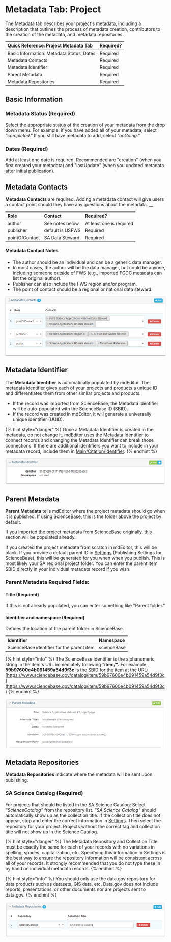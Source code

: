 # Metadata Tab: Project

The Metadata tab describes your project's metadata, including a description that outlines the process of metadata creation, contributors to the creation of the metadata, and metadata repositories.

| Quick Reference: Project Metadata Tab | Required? |
| :--- | :--- |
| Basic Information: Metadata Status, Dates | Required |
| Metadata Contacts | Required |
| Metadata Identifier | Required |
| Parent Metadata | Required |
| Metadata Repositories | Required |

## Basic Information

### Metadata Status \(Required\)

Select the appropriate status of the creation of your metadata from the drop down menu. For example, if you have added all of your metadata, select _"completed."_ If you still have metadata to add, select _"onGoing."_

### Dates \(Required\)

Add at least one date is required. Recommended are "creation" \(when you first created your metadata\) and "lastUpdate" \(when you updated metadata after initial publication\). 

## Metadata Contacts

**Metadata Contacts** are required. Adding a metadata contact will give users a contact point should they have any questions about the metadata. __

| Role | Contact | Required? |
| :--- | :--- | :--- |
| author | See notes below | At least one is required |
| publisher | default is USFWS  | Required |
| pointOfContact | SA Data Steward | Required |

#### Metadata Contact Notes

* The author should be an individual and can be a generic data manager.
* In most cases, the author will be the data manager, but could be anyone, including someone outside of FWS \(e.g., imported FGDC metadata can list the original author\).
* Publisher can also include the FWS region and/or program.
* The point of contact should be a regional or national data steward.

![Example Metadata Contacts entry](../.gitbook/assets/image%20%2817%29.png)

## Metadata Identifier 

The **Metadata Identifier** is automatically populated by mdEditor. The metadata identifier gives each of your projects and products a unique ID and differentiates them from other similar projects and products.

* If the record was imported from ScienceBase, the Metadata Identifier will be auto-populated with the ScienceBase ID \(SBID\).
* If the record was created in mdEditor, it will generate a universally unique identifier \(UUID\).

{% hint style="danger" %}
Once a Metadata Identifier is created in the metadata, do not change it. mdEditor uses the Metadata Identifier to connect records and changing the Metadata Identifier can break those connections. If there are additional identifiers you want to include in your metadata record, include them in [Main/Citation/Identifier](record-main-copy.md#identifier).
{% endhint %}

![mdEditor Metadata auto-generated identifier entry](../.gitbook/assets/image%20%288%29.png)

## Parent Metadata

**Parent Metadata** tells mdEditor where the project metadata should go when it is published.  If using ScienceBase, this is the folder above the project by default.  

If you imported the project metadata from ScienceBase originally, this section will be populated already.

If you created the project metadata from scratch in mdEditor, this will be blank. If you provide a default parent ID in [Settings](../settings.md#publishing-settings) \(Publishing Settings for ScienceBase\), this will be generated for you when when you publish. This is most likely your SA regional project folder. You can enter the parent item SBID directly in your individual metadata record if you wish.

### Parent Metadata Required Fields:

#### Title \(Required\)

If this is not already populated, you can enter something like "Parent folder."

#### Identifier and namespace \(Required\)

Defines the location of the parent folder in ScienceBase.

| Identifier | Namespace |
| :--- | :--- |
| ScienceBase identifier for the parent item | scienceBase |

{% hint style="info" %}
The ScienceBase identifier is the alphanumeric string in the item's URL immediately following "**item/".** For example, **59b97600e4b091459a54d9f3c** is the SBID for the item at the URL: [https://www.sciencebase.gov/catalog/item/59b97600e4b091459a54d9f3c](https://www.sciencebase.gov/catalog/item/59b97600e4b091459a54d9f3c)
{% endhint %}

![Example ScienceBase Parent Metadata entry](../.gitbook/assets/image%20%2815%29.png)

## Metadata Repositories

**Metadata Repositories** indicate where the metadata will be sent upon publishing.

### SA Science Catalog \(Required\)

For projects that should be listed in the SA Science Catalog: Select _“ScienceCatalog”_ from the repository list. _“SA Science Catalog”_ should automatically show up as the collection title. If the collection title does not appear, stop and enter the correct information in [Settings](../settings.md). Then select the repository for your project. Projects without the correct tag and collection title will not show up in the Science Catalog.

{% hint style="danger" %}
The Metadata Repository and Collection Title must be exactly the same for each of your records with no variations in spelling, spaces, capitalization, etc. Specifying this information in Settings is the best way to ensure the repository information will be consistent across all of your records. It strongly recommended that you do not type these in by hand on individual metadata records.
{% endhint %}

{% hint style="info" %}
You should only use the data.gov repository for data products such as datasets, GIS data, etc.  Data.gov does not include reports, presentations, or other documents nor are projects sent to data.gov.
{% endhint %}

![Example SA Science Catalog Metadata entry](../.gitbook/assets/image%20%2813%29.png)

